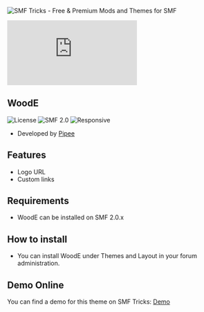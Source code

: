 ![SMF Tricks - Free & Premium Mods and Themes for SMF](https://smftricks.com/logos/logo.png)

![Theme Preview](https://custom.simplemachines.org/index.php?action=download;theme=2744;attach=227225;image)
 
## WoodE
![License](https://img.shields.io/badge/License-MPL2.0-a05a3f?style=flat-square) ![SMF 2.0](https://img.shields.io/badge/SMF-2.0-996ee1?style=flat-square) ![Responsive](https://img.shields.io/badge/Responsive-No-6e97e1?style=flat-square)

* Developed by [Pipee](https://github.com/FelipeVa)

## Features
- Logo URL
- Custom links

## Requirements
* WoodE can be installed on SMF 2.0.x

## How to install
* You can install WoodE under Themes and Layout in your forum administration.

## Demo Online
You can find a demo for this theme on SMF Tricks: [Demo](https://demo.smftricks.com/index.php?theme=41)